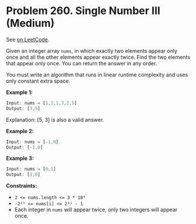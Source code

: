 Problem 260. Single Number III (Medium)
=======================================

See [on LeetCode](https://leetcode.com/problems/single-number-iii/).

Given an integer array `nums`, in which exactly two elements appear only once and all the other elements appear exactly twice. Find the two elements that appear only once. You can return the answer in any order.

You must write an algorithm that runs in linear runtime complexity and uses only constant extra space.

**Example 1:**

```Rust
Input: nums = [1,2,1,3,2,5]
Output: [3,5]
```

Explanation:  [5, 3] is also a valid answer.

**Example 2:**

```Rust
Input: nums = [-1,0]
Output: [-1,0]
```

**Example 3:**

```Rust
Input: nums = [0,1]
Output: [1,0]
```

**Constraints:**

* `2 <= nums.length <= 3 * 10⁴`
* `-2³¹ <= nums[i] <= 2³¹ - 1`
* Each integer in `nums` will appear twice, only two integers will appear once.
